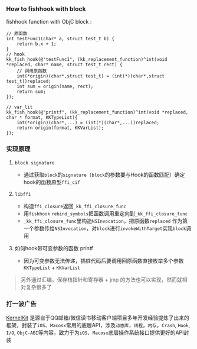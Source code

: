 ### How to fishhook with block

fishhook function with ObjC block :
```
// 原函数
int testFunc1(char* a, struct test_t b) {
    return b.x + 1;
}
// hook
kk_fish_hook(@"testFunc1", (kk_replacement_function)^int(void *replaced, char* name, struct test_t rect) {
    // 调用原函数
    int(*origin)(char*,struct test_t) = (int(*)(char*,struct test_t))replaced;
    int sum = origin(name, rect);
    return sum;
});

// var_lit
kk_fish_hook(@"printf", (kk_replacement_function)^int(void *replaced, char * format, KKTypeList){
    int(*origin)(char*,...) = (int(*)(char*,...))replaced;
    return origin(format, KKVarList);
});

```

### 实现原理

1. `block signature`
    * 通过获取`block`的`signature`（`block`的参数要与Hook的函数匹配）确定hook的函数原型`ffi_cif`

2. `libffi`
    * 构造`ffi_closure`返回`_kk_ffi_closure_func`
    * 用`fishhook` `rebind_symbols`把函数调用重定向到`_kk_ffi_closure_func`
    * `_kk_ffi_closure_func`里构造`NSInvocation`，把原函数`replaced` 作为第一个参数传给`NSInvocation`，对`block`进行`invokeWithTarget`实现`block`调用

3. 如何hook带可变参数的函数 printf
    * 因为可变参数无法传递，插桩代码后要调用回原函数直接枚举多个参数
    `KKTypeList` + `KKVarList`
> 另外通过汇编，保存栈指针和寄存器 + jmp 的方法也可以实现，然而就相对复杂很多了


### 打一波广告
[KernelKit](https://github.com/jasenhuang/KernelKit) 是源自于QQ邮箱/微信读书移动客户端项目多年开发经验提炼了出来的框架，封装了`iOS`、`Macosx`常用的底层API，涉及`动态库`，`线程`，`内存`，`Crash`, `Hook`, `I/O`, `ObjC-ABI`等内容，致力于为`iOS`、`Macosx`底层操作系统接口提供更好的API封装



